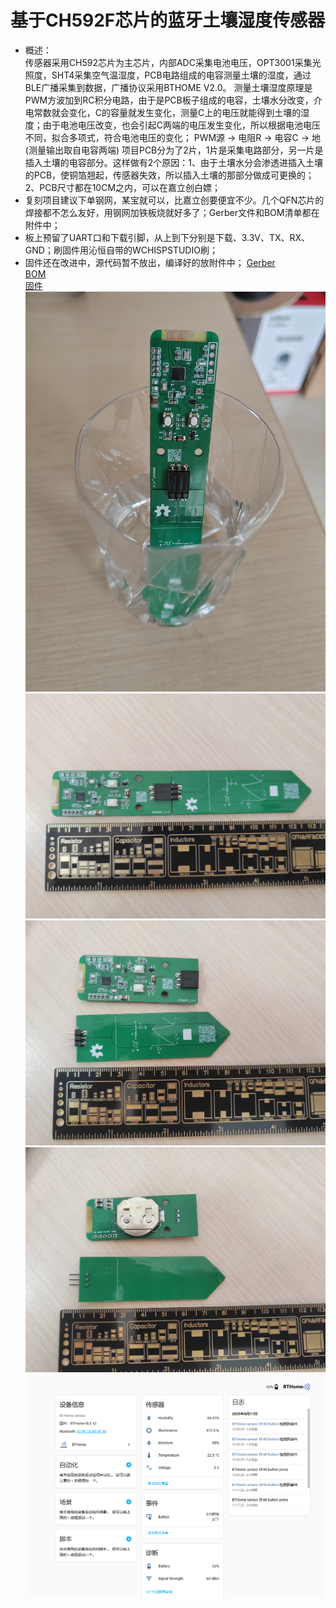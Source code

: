 # 基于CH592F芯片的蓝牙土壤湿度传感器
- 概述：   
  传感器采用CH592芯片为主芯片，内部ADC采集电池电压，OPT3001采集光照度，SHT4采集空气温湿度，PCB电路组成的电容测量土壤的湿度，通过BLE广播采集到数据，广播协议采用BTHOME V2.0。 
  测量土壤湿度原理是PWM方波加到RC积分电路，由于是PCB板子组成的电容，土壤水分改变，介电常数就会变化，C的容量就发生变化，测量C上的电压就能得到土壤的湿度；由于电池电压改变，也会引起C两端的电压发生变化，所以根据电池电压不同，拟合多项式，符合电池电压的变化；
  PWM源 → 电阻R → 电容C → 地 (测量输出取自电容两端) 
  项目PCB分为了2片，1片是采集电路部分，另一片是插入土壤的电容部分。这样做有2个原因：1、由于土壤水分会渗透进插入土壤的PCB，使铜箔翘起，传感器失效，所以插入土壤的那部分做成可更换的；2、PCB尺寸都在10CM之内，可以在嘉立创白嫖；   
- 复刻项目建议下单钢网，某宝就可以，比嘉立创要便宜不少。几个QFN芯片的焊接都不怎么友好，用钢网加铁板烧就好多了；Gerber文件和BOM清单都在附件中；
- 板上预留了UART口和下载引脚，从上到下分别是下载、3.3V、TX、RX、GND；刷固件用沁恒自带的WCHISPSTUDIO刷；
- 固件还在改进中，源代码暂不放出，编译好的放附件中；
[Gerber](./gerber/Gerber_CH592_V1.3_2025-08-11.zip)   
[BOM](./gerber/BOM_CH592传感器_V1.3_Schematic_CH592_V1.3_2025-08-11.xlsx)   
[固件](./firmware/Soil-CH592.hex)   
![图片1](./images/1.jpg)
![图片2](./images/2.jpg)
![图片3](./images/3.jpg)
![图片4](./images/4.jpg)
![HA](./images/ha.png)
